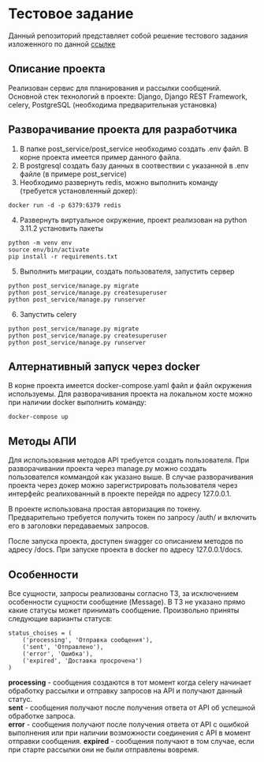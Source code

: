 # Тестовое задание

Данный репозиторий представляет собой решение тестового задания изложенного
по данной [ссылке](https://www.craft.do/s/n6OVYFVUpq0o6L)

## Описание проекта

Реализован сервис для планирования и рассылки сообщений. Основной стек
технологий в проекте: Django, Django REST Framework, celery, PostgreSQL
(необходима предварительная установка)

## Разворачивание проекта для разработчика

1. В папке post_service/post_service необходимо создать .env файл. В корне
проекта имеется пример данного файла.
2. В postgresql создать базу данных в соотвествии с указанной в .env файле
(в примере post_service)
3. Необходимо развернуть redis, можно выполнить команду (требуется установленный
докер):

```console
docker run -d -p 6379:6379 redis
```
4. Развернуть виртуальное окружение, проект реализован на python 3.11.2
установить пакеты

```console
python -m venv env
source env/bin/activate
pip install -r requirements.txt
```
5. Выполнить миграции, создать пользователя, запустить сервер
```console
python post_service/manage.py migrate
python post_service/manage.py createsuperuser
python post_service/manage.py runserver
```
6. Запустить celery

```console
python post_service/manage.py migrate
python post_service/manage.py createsuperuser
python post_service/manage.py runserver
```

## Алтернативный запуск через docker
В корне проекта имеется docker-compose.yaml файл и файл окружения используемы. 
Для разворачивания проекта на локальном хосте можно при наличии docker 
выполнить команду:
```console
docker-compose up
```
## Методы АПИ
Для использования методов API требуется создать пользователя. При разворачивании
проекта через manage.py можно создать пользователся коммандой как указано выше.
В случае разворачивания проекта через докер можно зарегистрировать пользователя
через интерфейс реалихованный в проекте перейдя по адресу 127.0.0.1.

В проекте использована простая авторизация по токену. Предварительно требуется
получить токен по запросу /auth/ и включить его в заголовки передаваемых 
запросов.

После запуска проекта, доступен swagger со описанием методов по адресу /docs.
При запуске проекта в docker по адресу 127.0.0.1/docs.

## Особенности
Все сущности, запросы реализованы согласно ТЗ, за исключением особенности
сущности сообщение (Message). В ТЗ не указано прямо какие статусы может 
принимать сообщение. Произвольно приняты следующие варианты статусв:

```
status_choises = (
    ('processing', 'Отправка сообщения'),
    ('sent', 'Отправлено'),
    ('error', 'Ошибка'),
    ('expired', 'Доставка просрочена')
)
```
**processing** - сообщения создаются в тот момент когда celery начинает обработку
рассылки и отправку запросов на API и получают данный статус.  
**sent** - сообщения получают после получения ответа от API об успешной 
обработке запроса.  
**error** - сообщения получают после получения ответа от API с ошибкой выполнения
или при наличии возможности соединения с API в момент отправки сообщения.
**expired** - сообщения получают в том случае, если при старте рассылки они 
не были отправлены вовремя.